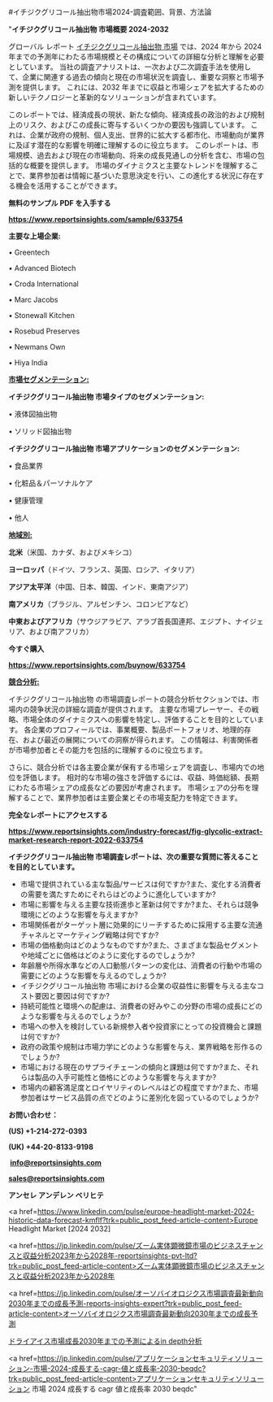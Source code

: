 #イチジクグリコール抽出物市場2024-調査範囲、背景、方法論

"<strong>イチジクグリコール抽出物 市場概要 2024-2032</strong>

グローバル レポート <a href=https://www.reportsinsights.com/sample/633754>イチジクグリコール抽出物 市場</a> では、2024 年から 2024 年までの予測年にわたる市場規模とその構成についての詳細な分析と理解を必要としています。 当社の調査アナリストは、一次および二次調査手法を使用して、企業に関連する過去の傾向と現在の市場状況を調査し、重要な洞察と市場予測を提供します。 これには、2032 年までに収益と市場シェアを拡大​​するための新しいテクノロジーと革新的なソリューションが含まれています。

このレポートでは、経済成長の現状、新たな傾向、経済成長の政治的および規制上のリスク、およびこの成長に寄与するいくつかの要因も強調しています。 これは、企業が政府の規制、個人支出、世界的に拡大する都市化、市場動向が業界に及ぼす潜在的な影響を明確に理解するのに役立ちます。 このレポートは、市場規模、過去および現在の市場動向、将来の成長見通しの分析を含む、市場の包括的な概要を提供します。 市場のダイナミクスと主要なトレンドを理解することで、業界参加者は情報に基づいた意思決定を行い、この進化する状況に存在する機会を活用することができます。

<strong><b>無料のサンプル PDF を入手する</b></strong>

<a href=https://www.reportsinsights.com/sample/633754><strong><u>https://www.reportsinsights.com/sample/633754</u></strong></a>

<strong>主要な上場企業:</strong>

• Greentech

• Advanced Biotech

• Croda International

• Marc Jacobs

• Stonewall Kitchen

• Rosebud Preserves

• Newmans Own

• Hiya India

<strong><u>市場セグメンテーション</u></strong><strong><u>:</u></strong>

<strong>イチジクグリコール抽出物 市場タイプのセグメンテーション:</strong>

• 液体図抽出物

• ソリッド図抽出物

<strong>イチジクグリコール抽出物 市場アプリケーションのセグメンテーション:</strong>

• 食品業界

• 化粧品＆パーソナルケア

• 健康管理

• 他人

<strong><u>地域別</u></strong><strong><u>:</u></strong>

<strong>北米</strong>（米国、カナダ、およびメキシコ）

<strong>ヨーロッパ</strong>（ドイツ、フランス、英国、ロシア、イタリア）

<strong>アジア太平洋</strong>（中国、日本、韓国、インド、東南アジア）

<strong>南アメリカ</strong>（ブラジル、アルゼンチン、コロンビアなど）

<strong>中東およびアフリカ</strong>（サウジアラビア、アラブ首長国連邦、エジプト、ナイジェリア、および南アフリカ）

<strong>今すぐ購入</strong>

<a href=https://www.reportsinsights.com/buynow/633754><strong><u>https://www.reportsinsights.com/buynow/633754</u></strong></a>

<strong><u>競合分析:</u></strong>

イチジクグリコール抽出物 の市場調査レポートの競合分析セクションでは、市場内の競争状況の詳細な調査が提供されます。 主要な市場プレーヤー、その戦略、市場全体のダイナミクスへの影響を特定し、評価することを目的としています。 各企業のプロフィールでは、事業概要、製品ポートフォリオ、地理的存在、および最近の展開についての洞察が得られます。 この情報は、利害関係者が市場参加者とその能力を包括的に理解するのに役立ちます。

さらに、競合分析では各主要企業が保有する市場シェアを調査し、市場内での地位を評価します。 相対的な市場の強さを評価するには、収益、時価総額、長期にわたる市場シェアの成長などの要因が考慮されます。 市場シェアの分布を理解することで、業界参加者は主要企業とその市場支配力を特定できます。

<strong>完全なレポートにアクセスする</strong>

<a href=https://www.reportsinsights.com/industry-forecast/fig-glycolic-extract-market-research-report-2022-633754><strong><u><b>https://www.reportsinsights.com/industry-forecast/fig-glycolic-extract-market-research-report-2022-633754</b></u></strong></a>

<strong><b>イチジクグリコール抽出物 市場調査レポートは、次の重要な質問に答えることを目的としています。</b></strong>
<ul>
  <li>市場で提供されている主な製品/サービスは何ですか?また、変化する消費者の需要を満たすためにそれらはどのように進化していますか?</li>
  <li>市場に影響を与える主要な技術進歩と革新は何ですか?また、それらは競争環境にどのような影響を与えますか?</li>
  <li>市場関係者がターゲット層に効果的にリーチするために採用する主要な流通チャネルとマーケティング戦略は何ですか?</li>
  <li>市場の価格動向はどのようなものですか?また、さまざまな製品セグメントや地域ごとに価格はどのように変化するのでしょうか?</li>
  <li>年齢層や所得水準などの人口動態パターンの変化は、消費者の行動や市場の需要にどのような影響を与えるのでしょうか?</li>
  <li>イチジクグリコール抽出物 市場における企業の収益性に影響を与える主なコスト要因と要因は何ですか?</li>
  <li>持続可能性と環境への配慮は、消費者の好みやこの分野の市場の成長にどのような影響を与えるのでしょうか?</li>
  <li>市場への参入を検討している新規参入者や投資家にとっての投資機会と課題は何ですか?</li>
  <li>政府の政策や規制は市場力学にどのような影響を与え、業界戦略を形作るのでしょうか?</li>
  <li>市場における現在のサプライチェーンの傾向と課題は何ですか?また、それらは製品の入手可能性と価格にどのような影響を与えますか?</li>
  <li>市場内の顧客満足度とロイヤリティのレベルはどの程度ですか?また、市場参加者はサービス品質の点でどのように差別化を図っているのでしょうか?</li>
</ul>
<strong>お問い合わせ：</strong>

<strong>(US) +1-214-272-0393</strong>

<strong>(UK) +44-20-8133-9198</strong>

<strong> </strong><a href=info@reportsinsights.com><strong><u>info@reportsinsights.com</u></strong></a>

<a href=sales@reportsinsights.com><strong><u>sales@reportsinsights.com</u></strong></a>

<strong>アンセレ アンデレン ベリヒテ</strong>

<a href=https://www.linkedin.com/pulse/europe-headlight-market-2024-historic-data-forecast-kmflf?trk=public_post_feed-article-content>Europe Headlight Market [2024 2032]</a>

<a href=https://jp.linkedin.com/pulse/ズーム実体顕微鏡市場のビジネスチャンスと収益分析2023年から2028年-reportsinsights-pvt-ltd?trk=public_post_feed-article-content>ズーム実体顕微鏡市場のビジネスチャンスと収益分析2023年から2028年</a>

<a href=https://jp.linkedin.com/pulse/オーソバイオロジクス市場調査最新動向2030年までの成長予測-reports-insights-expert?trk=public_post_feed-article-content>オーソバイオロジクス市場調査最新動向2030年までの成長予測</a>

<a href=https://www.linkedin.com/pulse/ドライアイス市場成長2030年までの予測によるin-depth分析-community-market-research-2ngvf/>ドライアイス市場成長2030年までの予測によるin depth分析</a>

<a href=https://jp.linkedin.com/pulse/アプリケーションセキュリティソリューション-市場-2024-成長する-cagr-値と成長率-2030-beqdc?trk=public_post_feed-article-content>アプリケーションセキュリティソリューション 市場 2024 成長する cagr 値と成長率 2030 beqdc</a>"

